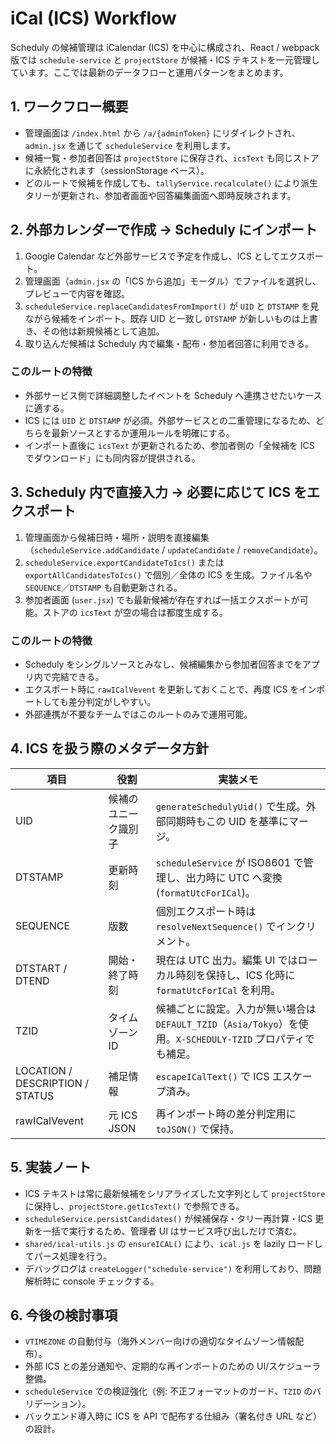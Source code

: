 # iCal (ICS) Workflow

Scheduly の候補管理は iCalendar (ICS) を中心に構成され、React / webpack 版では `schedule-service` と `projectStore` が候補・ICS テキストを一元管理しています。ここでは最新のデータフローと運用パターンをまとめます。

## 1. ワークフロー概要

- 管理画面は `/index.html` から `/a/{adminToken}` にリダイレクトされ、`admin.jsx` を通じて `scheduleService` を利用します。
- 候補一覧・参加者回答は `projectStore` に保存され、`icsText` も同じストアに永続化されます（sessionStorage ベース）。
- どのルートで候補を作成しても、`tallyService.recalculate()` により派生タリーが更新され、参加者画面や回答編集画面へ即時反映されます。

## 2. 外部カレンダーで作成 → Scheduly にインポート

1. Google Calendar など外部サービスで予定を作成し、ICS としてエクスポート。
2. 管理画面（`admin.jsx` の「ICS から追加」モーダル）でファイルを選択し、プレビューで内容を確認。
3. `scheduleService.replaceCandidatesFromImport()` が `UID` と `DTSTAMP` を見ながら候補をインポート。既存 UID と一致し `DTSTAMP` が新しいものは上書き、その他は新規候補として追加。
4. 取り込んだ候補は Scheduly 内で編集・配布・参加者回答に利用できる。

### このルートの特徴
- 外部サービス側で詳細調整したイベントを Scheduly へ連携させたいケースに適する。
- ICS には `UID` と `DTSTAMP` が必須。外部サービスとの二重管理になるため、どちらを最新ソースとするか運用ルールを明確にする。
- インポート直後に `icsText` が更新されるため、参加者側の「全候補を ICS でダウンロード」にも同内容が提供される。

## 3. Scheduly 内で直接入力 → 必要に応じて ICS をエクスポート

1. 管理画面から候補日時・場所・説明を直接編集（`scheduleService.addCandidate` / `updateCandidate` / `removeCandidate`）。
2. `scheduleService.exportCandidateToIcs()` または `exportAllCandidatesToIcs()` で個別／全体の ICS を生成。ファイル名や `SEQUENCE`／`DTSTAMP` も自動更新される。
3. 参加者画面 (`user.jsx`) でも最新候補が存在すれば一括エクスポートが可能。ストアの `icsText` が空の場合は都度生成する。

### このルートの特徴
- Scheduly をシングルソースとみなし、候補編集から参加者回答までをアプリ内で完結できる。
- エクスポート時に `rawICalVevent` を更新しておくことで、再度 ICS をインポートしても差分判定がしやすい。
- 外部連携が不要なチームではこのルートのみで運用可能。

## 4. ICS を扱う際のメタデータ方針

| 項目 | 役割 | 実装メモ |
|------|------|----------|
| UID | 候補のユニーク識別子 | `generateSchedulyUid()` で生成。外部同期時もこの UID を基準にマージ。 |
| DTSTAMP | 更新時刻 | `scheduleService` が ISO8601 で管理し、出力時に UTC へ変換 (`formatUtcForICal`)。 |
| SEQUENCE | 版数 | 個別エクスポート時は `resolveNextSequence()` でインクリメント。 |
| DTSTART / DTEND | 開始・終了時刻 | 現在は UTC 出力。編集 UI ではローカル時刻を保持し、ICS 化時に `formatUtcForICal` を利用。 |
| TZID | タイムゾーン ID | 候補ごとに設定。入力が無い場合は `DEFAULT_TZID`（`Asia/Tokyo`）を使用。`X-SCHEDULY-TZID` プロパティでも補足。 |
| LOCATION / DESCRIPTION / STATUS | 補足情報 | `escapeICalText()` で ICS エスケープ済み。 |
| rawICalVevent | 元 ICS JSON | 再インポート時の差分判定用に `toJSON()` で保持。 |

## 5. 実装ノート

- ICS テキストは常に最新候補をシリアライズした文字列として `projectStore` に保持し、`projectStore.getIcsText()` で参照できる。
- `scheduleService.persistCandidates()` が候補保存・タリー再計算・ICS 更新を一括で実行するため、管理者 UI はサービス呼び出しだけで済む。
- `shared/ical-utils.js` の `ensureICAL()` により、`ical.js` を lazily ロードしてパース処理を行う。
- デバッグログは `createLogger("schedule-service")` を利用しており、問題解析時に console チェックする。

## 6. 今後の検討事項

- `VTIMEZONE` の自動付与（海外メンバー向けの適切なタイムゾーン情報配布）。
- 外部 ICS との差分通知や、定期的な再インポートのための UI/スケジューラ整備。
- `scheduleService` での検証強化（例: 不正フォーマットのガード、`TZID` のバリデーション）。
- バックエンド導入時に ICS を API で配布する仕組み（署名付き URL など）の設計。
